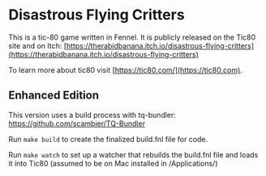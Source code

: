 # Disastrous Flying Critters

This is a tic-80 game written in Fennel. It is publicly released on the Tic80 site and on Itch: [https://therabidbanana.itch.io/disastrous-flying-critters](https://therabidbanana.itch.io/disastrous-flying-critters)

To learn more about tic80 visit [https://tic80.com/](https://tic80.com).


## Enhanced Edition

This version uses a build process with tq-bundler: https://github.com/scambier/TQ-Bundler

Run `make build` to create the finalized build.fnl file for code.

Run `make watch` to set up a watcher that rebuilds the build.fnl file and loads it into Tic80 (assumed to be on Mac installed in /Applications/)
